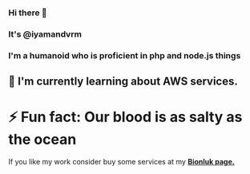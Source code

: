 ### Hi there 👋
### It's @iyamandvrm
### I'm a humanoid who is proficient in php and node.js things

## 🌱 I'm currently learning about AWS services.

# ⚡ Fun fact: Our blood is as salty as the ocean

<!-- stat thingh
<h3>Github Stat</h3>
   <a href="https://github.com/BetaWile" target="_blank">
      <img src="https://github-readme-stats.vercel.app/api/?username=iyamandvrm&show_icons=true&title_color=fff&icon_color=79ff97&text_color=9f9f9f&bg_color=151515">
   </a>
</div>
-->

If you like my work consider buy some services at my <strong> <a href="https://bionluk.com/yamandevrim">Bionluk page.</a></strong>
